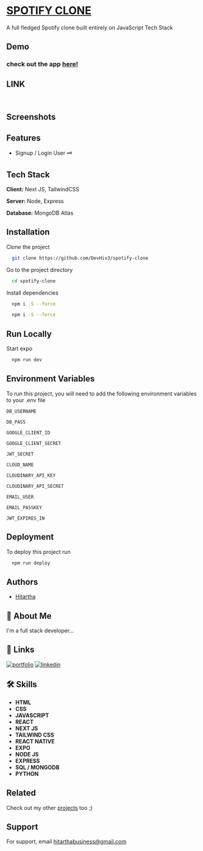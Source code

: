 #  [SPOTIFY CLONE](https://github.com/DevHiv3/spotify-clone)

A full fledged Spotify clone built entirely on JavaScript Tech Stack


## Demo

### check out the app [here!](https://github.com/DevHiv3/spotify-clone)

## LINK

```bash
  
```

## Screenshots  


## Features

- Signup / Login User 🗝️



## Tech Stack

**Client:** Next JS, TailwindCSS

**Server:** Node, Express

**Database:** MongoDB Atlas


## Installation


Clone the project

```bash
  git clone https://github.com/DevHiv3/spotify-clone
```

Go to the project directory

```bash
  cd spotify-clone
```

Install dependencies

```bash
  npm i -S --force
```


```bash
  npm i -S --force
```


    
## Run Locally

Start expo

```bash
  npm run dev
```




## Environment Variables

To run this project, you will need to add the following environment variables to your .env file

`DB_USERNAME`

`DB_PASS`

`GOOGLE_CLIENT_ID`

`GOOGLE_CLIENT_SECRET`

`JWT_SECRET`

`CLOUD_NAME`

`CLOUDINARY_API_KEY`

`CLOUDINARY_API_SECRET`

`EMAIL_USER`

`EMAIL_PASSKEY`

`JWT_EXPIRES_IN`


## Deployment

To deploy this project run

```bash
  npm run deploy
```


## Authors

- [Hitartha](https://github.com/DevHiv3)


## 🚀 About Me
I'm a full stack developer...


## 🔗 Links
[![portfolio](https://img.shields.io/badge/my_portfolio-000?style=for-the-badge&logo=ko-fi&logoColor=white)](https://portfolio-js-junior.vercel.app/service.html)
[![linkedin](https://img.shields.io/badge/linkedin-0A66C2?style=for-the-badge&logo=linkedin&logoColor=white)](https://www.linkedin.com/in/hitartha-gogoi-49720a209/)



## 🛠 Skills
- **HTML** 
- **CSS**
- **JAVASCRIPT**
- **REACT**
- **NEXT JS**
- **TAILWIND CSS**
- **REACT NATIVE**
- **EXPO**
- **NODE JS**
- **EXPRESS**
- **SQL / MONGODB**
- **PYTHON**

## Related

Check out my other [projects](https://github.com/matiassingers/awesome-readme) too ;)


## Support

For support, email hitarthabusiness@gmail.com 

